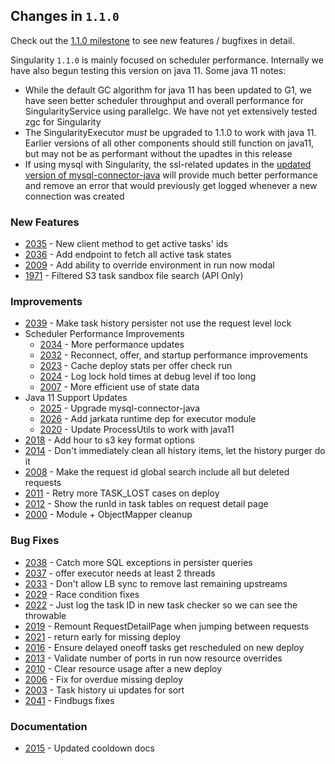 ## Changes in `1.1.0`

Check out the [1.1.0 milestone](https://github.com/HubSpot/Singularity/milestone/42) to see new features / bugfixes in detail.

Singularity `1.1.0` is mainly focused on scheduler performance. Internally we have also begun testing this version on java 11. Some java 11 notes:
- While the default GC algorithm for java 11 has been updated to G1, we have seen better scheduler throughput and overall performance for SingularityService using parallelgc. We have not yet extensively tested zgc for Singularity
- The SingularityExecutor _must_ be upgraded to 1.1.0 to work with java 11. Earlier versions of all other components should still function on java11, but may not be as performant without the upadtes in this release
- If using mysql with Singularity, the ssl-related updates in the [updated version of mysql-connector-java](https://github.com/HubSpot/Singularity/pull/2025) will provide much better performance and remove an error that would previously get logged whenever a new connection was created

### New Features

- [2035](https://github.com/HubSpot/Singularity/pull/2035) - New client method to get active tasks' ids
- [2036](https://github.com/HubSpot/Singularity/pull/2036) - Add endpoint to fetch all active task states
- [2009](https://github.com/HubSpot/Singularity/pull/2009) - Add ability to override environment in run now modal
- [1971](https://github.com/HubSpot/Singularity/pull/1971) - Filtered S3 task sandbox file search (API Only)

### Improvements

- [2039](https://github.com/HubSpot/Singularity/pull/2039) - Make task history persister not use the request level lock
- Scheduler Performance Improvements
  - [2034](https://github.com/HubSpot/Singularity/pull/2034) - More performance updates
  - [2032](https://github.com/HubSpot/Singularity/pull/2032) - Reconnect, offer, and startup performance improvements
  - [2023](https://github.com/HubSpot/Singularity/pull/2023) - Cache deploy stats per offer check run
  - [2024](https://github.com/HubSpot/Singularity/pull/2024) - Log lock hold times at debug level if too long
  - [2007](https://github.com/HubSpot/Singularity/pull/2007) - More efficient use of state data
- Java 11 Support Updates
  - [2025](https://github.com/HubSpot/Singularity/pull/2025) - Upgrade mysql-connector-java
  - [2026](https://github.com/HubSpot/Singularity/pull/2026) - Add jarkata runtime dep for executor module
  - [2020](https://github.com/HubSpot/Singularity/pull/2020) - Update ProcessUtils to work with java11
- [2018](https://github.com/HubSpot/Singularity/pull/2018) - Add hour to s3 key format options
- [2014](https://github.com/HubSpot/Singularity/pull/2014) - Don't immediately clean all history items, let the history purger do it
- [2008](https://github.com/HubSpot/Singularity/pull/2008) - Make the request id global search include all but deleted requests
- [2011](https://github.com/HubSpot/Singularity/pull/2011) - Retry more TASK_LOST cases on deploy
- [2012](https://github.com/HubSpot/Singularity/pull/2012) - Show the runId in task tables on request detail page
- [2000](https://github.com/HubSpot/Singularity/pull/2000) - Module + ObjectMapper cleanup

### Bug Fixes

- [2038](https://github.com/HubSpot/Singularity/pull/2038) - Catch more SQL exceptions in persister queries
- [2037](https://github.com/HubSpot/Singularity/pull/2037) - offer executor needs at least 2 threads
- [2033](https://github.com/HubSpot/Singularity/pull/2033) - Don't allow LB sync to remove last remaining upstreams
- [2029](https://github.com/HubSpot/Singularity/pull/2029) - Race condition fixes
- [2022](https://github.com/HubSpot/Singularity/pull/2022) - Just log the task ID in new task checker so we can see the throwable
- [2019](https://github.com/HubSpot/Singularity/pull/2019) - Remount RequestDetailPage when jumping between requests
- [2021](https://github.com/HubSpot/Singularity/pull/2021) - return early for missing deploy
- [2016](https://github.com/HubSpot/Singularity/pull/2016) - Ensure delayed oneoff tasks get rescheduled on new deploy
- [2013](https://github.com/HubSpot/Singularity/pull/2013) - Validate number of ports in run now resource overrides
- [2010](https://github.com/HubSpot/Singularity/pull/2010) - Clear resource usage after a new deploy
- [2006](https://github.com/HubSpot/Singularity/pull/2006) - Fix for overdue missing deploy
- [2003](https://github.com/HubSpot/Singularity/pull/2003) - Task history ui updates for sort
- [2041](https://github.com/HubSpot/Singularity/pull/2041) - Findbugs fixes

### Documentation

- [2015](https://github.com/HubSpot/Singularity/pull/2015) - Updated cooldown docs


